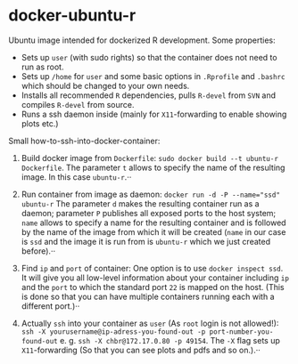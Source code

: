 docker-ubuntu-r
===============

Ubuntu image intended for dockerized R development.
Some properties:

* Sets up `user` (with sudo rights) so that the container does not need to
  run as root.
* Sets up `/home` for `user` and some basic options in `.Rprofile` and
  `.bashrc` which should be changed to your own needs.
* Installs all recommended `R` dependencies, pulls `R-devel` from `SVN` and
  compiles `R-devel` from source.
* Runs a ssh daemon inside (mainly for `X11`-forwarding to enable showing
  plots etc.)

Small how-to-ssh-into-docker-container:

1. Build docker image from `Dockerfile`: `sudo docker build --t ubuntu-r
   Dockerfile`.  The parameter `t` allows to specify the name of the
   resulting image. In this case `ubuntu-r`.··

2. Run container from image as daemon: `docker run -d -P --name="ssd"
   ubuntu-r` The parameter `d` makes the resulting container run as a
   daemon; parameter `P` publishes all exposed ports to the host system;
   `name` allows to specify a name for the resulting container and is
   followed by the name of the image from which it will be created (`name`
   in our case is `ssd` and the image it is run from is `ubuntu-r` which
   we just created before).··

3. Find `ip` and `port` of container: One option is to use `docker inspect
   ssd`. It will give you all low-level information about your container
   including `ip` and the `port` to which the standard port `22` is mapped
   on the host. (This is done so that you can have multiple containers
   running each with a different port.)··

4. Actually `ssh` into your container as `user` (As `root` login is
   not allowed!): `ssh -X yourusername@ip-adress-you-found-out -p
   port-number-you-found-out` e. g. `ssh -X chbr@172.17.0.80 -p 49154`.
   The `-X` flag sets up `X11`-forwarding (So that you can see plots and
   pdfs and so on.).··
